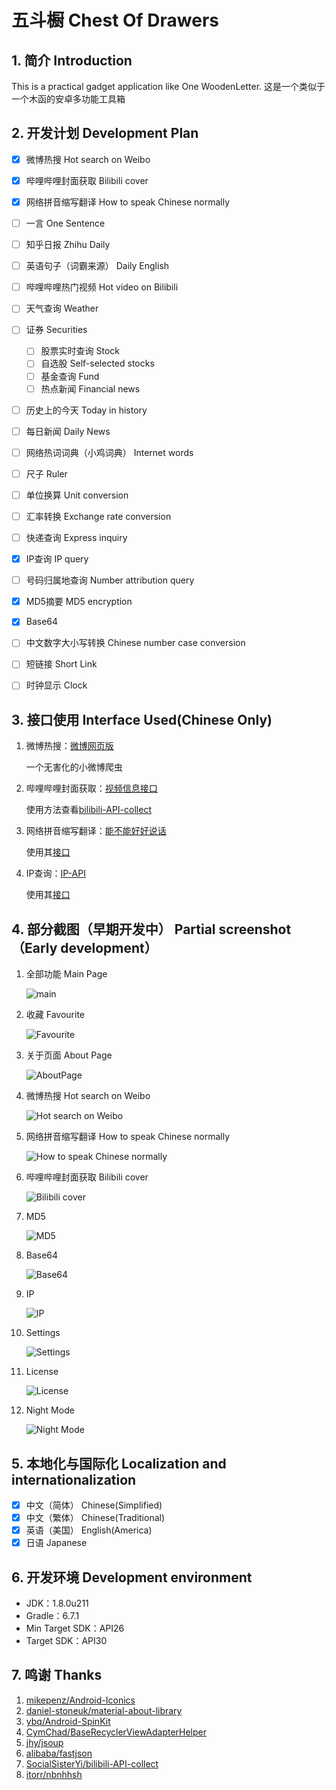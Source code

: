 # 五斗橱 Chest Of Drawers

## 1. 简介 Introduction

This is a practical gadget application like One WoodenLetter.
这是一个类似于一个木函的安卓多功能工具箱

## 2. 开发计划 Development Plan

- [x] 微博热搜 Hot search on Weibo

- [x] 哔哩哔哩封面获取 Bilibili cover

- [x] 网络拼音缩写翻译 How to speak Chinese normally

- [ ] 一言 One Sentence

- [ ] 知乎日报 Zhihu Daily

- [ ] 英语句子（词霸来源） Daily English

- [ ] 哔哩哔哩热门视频 Hot video on Bilibili

- [ ] 天气查询 Weather

- [ ] 证券 Securities

  - [ ] 股票实时查询 Stock
  - [ ] 自选股 Self-selected stocks
  - [ ] 基金查询 Fund
  - [ ] 热点新闻 Financial news

- [ ] 历史上的今天 Today in history

- [ ] 每日新闻 Daily News

- [ ] 网络热词词典（小鸡词典） Internet words

- [ ] 尺子 Ruler

- [ ] 单位换算 Unit conversion

- [ ] 汇率转换 Exchange rate conversion

- [ ] 快递查询 Express inquiry

- [x] IP查询 IP query

- [ ] 号码归属地查询 Number attribution query

- [x] MD5摘要 MD5 encryption

- [x] Base64

- [ ] 中文数字大小写转换 Chinese number case conversion

- [ ] 短链接 Short Link

- [ ] 时钟显示 Clock

  

## 3. 接口使用 Interface Used(Chinese Only)

1. 微博热搜：[微博网页版](https://s.weibo.com/top/summary)  

   一个无害化的小微博爬虫

2. 哔哩哔哩封面获取：[视频信息接口](http://api.bilibili.com/x/web-interface/view)  

   使用方法查看[bilibili-API-collect](https://github.com/SocialSisterYi/bilibili-API-collect/blob/master/video/info.md)

3. 网络拼音缩写翻译：[能不能好好说话](https://lab.magiconch.com/nbnhhsh/)

   使用其[接口](https://lab.magiconch.com/api/nbnhhsh/guess)
   
4. IP查询：[IP-API](https://ip-api.com/)  

   使用其[接口](https://ip-api.com/json/)

## 4. 部分截图（早期开发中） Partial screenshot（Early development）

1. 全部功能 Main Page

   ![main](Pictures/main_page.png)

   

2. 收藏 Favourite

   ![Favourite](Pictures/favourite.png)

    

3. 关于页面 About Page

   ![AboutPage](Pictures/about.png)

    

4. 微博热搜 Hot search on Weibo

   ![Hot search on Weibo](Pictures/weibo.png) 

   

5. 网络拼音缩写翻译 How to speak Chinese normally

   ![How to speak Chinese normally](Pictures/abbreviation.png)

   

6. 哔哩哔哩封面获取 Bilibili cover

   ![Bilibili cover](Pictures/bilibili_cover.png) 
   
   
   
7. MD5

   ![MD5](Pictures/md5.png) 

   

8. Base64

   ![Base64](Pictures/base64.png)
   
   


9. IP

   ![IP](Pictures/ip.png)
   
   


10. Settings

       ![Settings](Pictures/settings.png)

   


11. License

       ![License](Pictures/license.png)

   


12. Night Mode

       ![Night Mode](Pictures/night_mode.png)

   



## 5. 本地化与国际化 Localization and internationalization

- [x] 中文（简体） Chinese(Simplified)
- [x] 中文（繁体） Chinese(Traditional)
- [x] 英语（美国） English(America)
- [x] 日语 Japanese

## 6. 开发环境 Development environment

 -  JDK：1.8.0u211
 -  Gradle：6.7.1
 -  Min Target SDK：API26
 -  Target SDK：API30

## 7. 鸣谢 Thanks

1. [mikepenz/Android-Iconics](https://github.com/mikepenz/Android-Iconics)
2. [daniel-stoneuk/material-about-library](https://github.com/daniel-stoneuk/material-about-library)
3. [ybq/Android-SpinKit](https://github.com/ybq/Android-SpinKit)
4. [CymChad/BaseRecyclerViewAdapterHelper](https://github.com/CymChad/BaseRecyclerViewAdapterHelper)
5. [jhy/jsoup](https://github.com/jhy/jsoup)
6. [alibaba/fastjson](https://github.com/alibaba/fastjson)
7. [SocialSisterYi/bilibili-API-collect](https://github.com/SocialSisterYi/bilibili-API-collect)
8. [itorr/nbnhhsh](https://github.com/itorr/nbnhhsh)